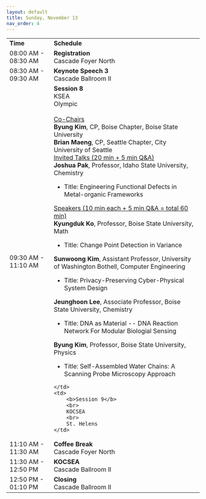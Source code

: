 ```yaml
---
layout: default
title: Sunday, November 13
nav_order: 4
---
```


<table>
  <tr>
    <td><b>Time</b></td>
    <td colspan="2"><b>Schedule</b></td>   
  </tr>
  <tr>
    <td>08:00 AM - 08:30 AM</td>
    <td colspan="2">
        <b>Registration</b>
        <br>
        Cascade Foyer North
    </td>
  </tr>
  <tr>
    <td>08:30 AM - 09:30 AM</td>
    <td colspan="2">
        <b>Keynote Speech 3</b>
        <br>
        Cascade Ballroom II
    </td>
  </tr>
  <tr>
    <td>09:30 AM - 11:10 AM</td>
    <td>
        <b>Session 8</b>
        <br>
        KSEA
        <br>
        Olympic
        <br>
        <br>
        <u>Co-Chairs</u>
        <br>
        <b>Byung Kim</b>, CP, Boise Chapter, Boise State University
        <br>
        <b>Brian Maeng</b>, CP, Seattle Chapter, City University of Seattle
        <br>
        <u>Invited Talks (20 min + 5 min Q&A)</u>
        <br>
        <b>Joshua Pak</b>, Professor, Idaho State University, Chemistry
        <ul><li>Title: Engineering Functional Defects in Metal-organic Frameworks</li></ul>
        <u>Speakers (10 min each + 5 min Q&A = total 60 min)</u>
        <br>
        <b>Kyungduk Ko</b>, Professor, Boise State University, Math
        <ul><li>Title: Change Point Detection in Variance</li></ul>
        <b>Sunwoong Kim</b>, Assistant Professor, University of Washington Bothell, Computer Engineering
        <ul><li>Title: Privacy-Preserving Cyber-Physical System Design</li></ul>
        <b>Jeunghoon Lee</b>, Associate Professor, Boise State University, Chemistry
        <ul><li>Title: DNA as Material -- DNA Reaction Network For Modular Biologial Sensing</li></ul>
        <b>Byung Kim</b>, Professor, Boise State University, Physics
        <ul><li>Title: Self-Assembled Water Chains: A Scanning Probe Microscopy Approach</li></ul>

    </td>
    <td>
        <b>Session 9</b>
        <br>
        KOCSEA
        <br>
        St. Helens
    </td>
  </tr>
  <tr>
    <td>11:10 AM - 11:30 AM</td>
    <td colspan="2">
        <b>Coffee Break</b>
        <br>
        Cascade Foyer North
    </td>
  </tr>
  <tr>
    <td>11:30 AM - 12:50 PM</td>
    <td colspan="2">
        <b>KOCSEA</b>
        <br>
        Cascade Ballroom II
    </td>
  </tr>
  <tr>
    <td>12:50 PM - 01:10 PM</td>
    <td colspan="2">
        <b>Closing</b>
        <br>
        Cascade Ballroom II
    </td>
  </tr>
</table>